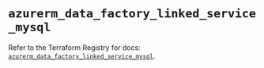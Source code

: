 # `azurerm_data_factory_linked_service_mysql`

Refer to the Terraform Registry for docs: [`azurerm_data_factory_linked_service_mysql`](https://registry.terraform.io/providers/hashicorp/azurerm/4.21.0/docs/resources/data_factory_linked_service_mysql).
